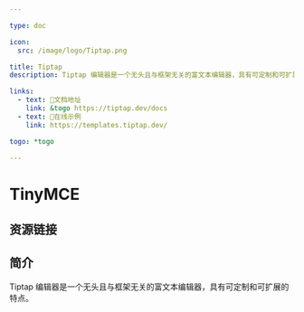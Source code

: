```yaml
---

type: doc

icon:
  src: /image/logo/Tiptap.png

title: Tiptap
description: Tiptap 编辑器是一个无头且与框架无关的富文本编辑器，具有可定制和可扩展的特点。

links:
  - text: 📖文档地址
    link: &togo https://tiptap.dev/docs
  - text: 🔗在线示例
    link: https://templates.tiptap.dev/

togo: *togo

---
```


<ShowLogo />

# TinyMCE

<ShowBreadcrumb />

## 资源链接

<ShowLinks />

## 简介

Tiptap 编辑器是一个无头且与框架无关的富文本编辑器，具有可定制和可扩展的特点。
